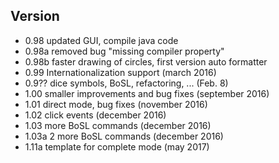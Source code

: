 ## Version 

- 0.98   updated GUI, compile java code 
- 0.98a  removed bug "missing compiler property"
- 0.98b  faster drawing of circles, first version auto formatter
- 0.99 Internationalization support (march 2016)
- 0.9?? dice symbols, BoSL, refactoring, ... (Feb. 8)
- 1.00 smaller improvements and bug fixes (september 2016)
- 1.01 direct mode, bug fixes (november 2016)
- 1.02 click events (december 2016)
- 1.03 more BoSL commands (december 2016)
- 1.03a 2 more BoSL commands (december 2016)
- 1.11a template for complete mode (may 2017)
